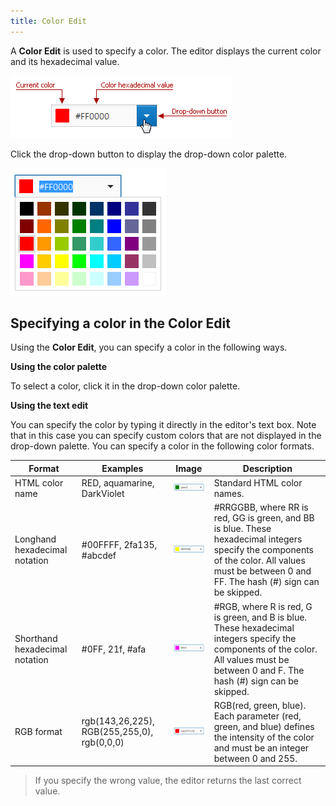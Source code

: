 ```yaml
---
title: Color Edit
---
```

A **Color Edit** is used to specify a color. The editor displays the current color and its hexadecimal value.

![ColorEdit_Input](../../images/Img22731.png)

Click the drop-down button to display the drop-down color palette.

![ColorEdit_Palette](../../images/Img22715.png)

## Specifying a color in the Color Edit
Using the **Color Edit**, you can specify a color in the following ways.

**Using the color palette**

To select a color, click it in the drop-down color palette.

**Using the text edit**

You can specify the color by typing it directly in the editor's text box. Note that in this case you can specify custom colors that are not displayed in the drop-down palette. You can specify a color in the following color formats.

| Format | Examples | Image | Description |
|---|---|---|---|
| HTML color name | RED, aquamarine, DarkViolet | ![ColorEdit_Format1](../../images/Img22721.png) | Standard HTML color names. |
| Longhand hexadecimal notation | #00FFFF, 2fa135, #abcdef | ![ColorEdit_Format2](../../images/Img22722.png) | #RRGGBB, where RR is red, GG is green, and BB is blue. These hexadecimal integers specify the components of the color. All values must be between 0 and FF. The hash (#) sign can be skipped. |
| Shorthand hexadecimal notation | #0FF, 21f, #afa | ![ColorEdit_Format3](../../images/Img22723.png) | #RGB, where R is red, G is green, and B is blue. These hexadecimal integers specify the components of the color. All values must be between 0 and F. The hash (#) sign can be skipped. |
| RGB format | rgb(143,26,225), RGB(255,255,0), rgb(0,0,0) | ![ColorEdit_Format4](../../images/Img22724.png) | RGB(red, green, blue). Each parameter (red, green, and blue) defines the intensity of the color and must be an integer between 0 and 255. |

> If you specify the wrong value, the editor returns the last correct value.